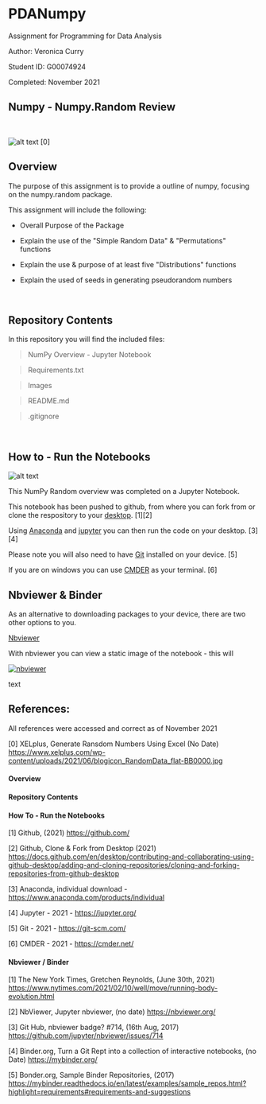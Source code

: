 # PDANumpy
Assignment for Programming for Data Analysis

Author: Veronica Curry

Student ID: G00074924

Completed: November 2021


## Numpy - Numpy.Random Review

<br/>

![alt text](https://www.xelplus.com/wp-content/uploads/2021/06/blogicon_RandomData_flat-BB0000.jpg)
[0]
<br/>

## Overview

The purpose of this assignment is to provide a outline of numpy, focusing on the numpy.random package. 

This assignment will include the following:

- Overall Purpose of the Package

- Explain the use of the "Simple Random Data" & "Permutations" functions

- Explain the use & purpose of at least five "Distributions" functions

- Explain the used of seeds in generating pseudorandom numbers

<br/>

## Repository Contents

In this repository you will find the included files:

> NumPy Overview - Jupyter Notebook

> Requirements.txt

> Images

> README.md

> .gitignore


<br/>


## How to - Run the Notebooks

![alt text](https://static01.nyt.com/images/2021/02/16/well/00Well-Running/00Well-Running-mobileMasterAt3x.jpg)


This NumPy Random overview was completed on a Jupyter Notebook. 

This notebook has been pushed to github, from where you can fork from or clone the respository to your [desktop](https://docs.github.com/en/desktop/contributing-and-collaborating-using-github-desktop/adding-and-cloning-repositories/cloning-and-forking-repositories-from-github-desktop). [1][2] 

Using [Anaconda](https://www.anaconda.com/products/individual) and [jupyter](https://jupyter.org/) you can then run the code on your desktop. [3][4]

Please note you will also need to have [Git](https://git-scm.com/) installed on your device. [5]

If you are on windows you can use [CMDER](https://cmder.net/) as your terminal. [6]


## Nbviewer & Binder

As an alternative to downloading packages to your device, there are two other options to you.

[Nbviewer](https://nbviewer.org/github/VCurry20/PDANumpy/blob/main/Numpy.ipynb)

With nbviewer you can view a static image of the notebook - this will 

[![nbviewer](https://raw.githubusercontent.com/jupyter/design/master/logos/Badges/nbviewer_badge.svg)](https://nbviewer.org/github/VCurry20/PDANumpy/blob/main/Numpy.ipynb)



text


## References:
All references were accessed and correct as of November 2021

[0] XELplus, Generate Ransdom Numbers Using Excel (No Date) https://www.xelplus.com/wp-content/uploads/2021/06/blogicon_RandomData_flat-BB0000.jpg

#### Overview


#### Repository Contents


#### How To - Run the Notebooks

[1] Github, (2021) https://github.com/

[2] Github, Clone & Fork from Desktop (2021) https://docs.github.com/en/desktop/contributing-and-collaborating-using-github-desktop/adding-and-cloning-repositories/cloning-and-forking-repositories-from-github-desktop

[3] Anaconda, individual download - https://www.anaconda.com/products/individual

[4] Jupyter - 2021 - https://jupyter.org/

[5] Git - 2021 - https://git-scm.com/ 

[6] CMDER - 2021 - https://cmder.net/


#### Nbviewer / Binder
[1] The New York Times, Gretchen Reynolds, (June 30th, 2021) https://www.nytimes.com/2021/02/10/well/move/running-body-evolution.html

[2] NbViewer, Jupyter nbviewer, (no date) https://nbviewer.org/ 

[3] Git Hub, nbviewer badge? #714, (16th Aug, 2017) https://github.com/jupyter/nbviewer/issues/714 

[4] Binder.org, Turn a Git Rept into a collection of interactive notebooks, (no Date) https://mybinder.org/

[5] Bonder.org, Sample Binder Repositories, (2017) https://mybinder.readthedocs.io/en/latest/examples/sample_repos.html?highlight=requirements#requirements-and-suggestions

